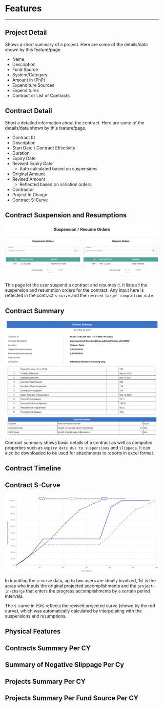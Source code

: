 # Features
--- 
## Project Detail

Shows a short summary of a project. Here are some of the details/data shown by this feature/page.

- Name
- Description
- Fund Source
- System/Category
- Amount in (PhP)
- Expenditure Sources
- Expenditures
- Contract or List of Contracts


## Contract Detail

Short a detailed information about the contract. Here are some of the details/data shown by this feature/page.

- Contract ID
- Description
- Start Date / Contract Effectivity
- Duration
- Expiry Date
- Revised Expiry Date
    - Auto calculated based on suspensions
- Original Amount
- Revised Amount
    - Reflected based on variation orders
- Contractor
- Project In Charge
- Contract S-Curve

## Contract Suspension and Resumptions

![Suspension and Resumption](img/suspension-resumption.png)

This page let the user suspend a contract and resumes it. It lists all the suspension and resumption orders for the contract. Any input here is reflected in the contract `s-curve` and the `revised target completion date`.

## Contract Summary

![Contract Summary](img/contract-summary.png)

Contract summary shows basic details of a contract as well as computed properties such as `expiry date due to suspensions` and `slippage`. It can also be downloaded to be used for attachments to reports in excel format.

## Contract Timeline


## Contract S-Curve

![S-Curve Sample](img/s-curve-sample.png)

In inputting the s-curve data, up to two users are ideally involved, 1st is the `admin` who inputs the original projected accomplishments and the `project-in-charge` that enters the progress accomplishments by a certain period intervals.

The s-curve in `PSMS` reflects the revised projected curve (shown by the red curve), which was automatically calculated by interpolating with the suspensions and resumptions.

## Physical Features



## Contracts Summary Per CY


## Summary of Negative Slippage Per Cy


## Projects Summary Per CY


## Projects Summary Per Fund Source Per CY